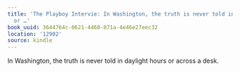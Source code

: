```yaml
---
title: 'The Playboy Intervie: In Washington, the truth is never told in daylight hours
  or …'
book_uuid: 3644764c-0621-4460-871a-4e46e27eec32
location: '12902'
source: kindle
---
```


In Washington, the truth is never told in daylight hours or across a desk.